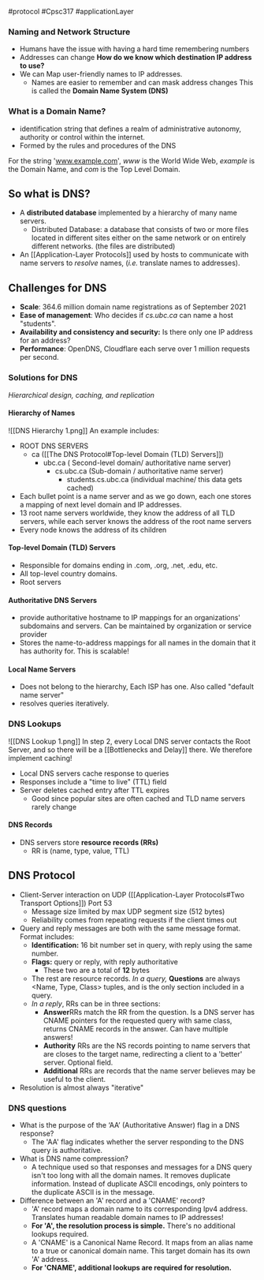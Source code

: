 #protocol #Cpsc317 #applicationLayer
### Naming and Network Structure
- Humans have the issue with having a hard time remembering numbers
- Addresses can change
**How do we know which destination IP address to use?**
- We can Map user-friendly names to IP addresses.
	-  Names are easier to remember and can mask address changes
This is called the **Domain Name System (DNS)**

### What is a Domain Name?
- identification string that defines a realm of administrative autonomy, authority or control within the internet.
- Formed by the rules and procedures of the DNS

For the string 'www.example.com', *www* is the World Wide Web, *example* is the Domain Name, and *com* is the Top Level Domain.

## So what is DNS?
- A **distributed database** implemented by a hierarchy of many name servers.
	- Distributed Database: a database that consists of two or more files located in different sites either on the same network or on entirely different networks. (the files are distributed)
- An [[Application-Layer Protocols]] used by hosts to communicate with name servers to *resolve* names, (*i.e.* translate names to addresses).

## Challenges for DNS
- **Scale**: 364.6 million domain name registrations as of September 2021
- **Ease of management**: Who decides if *cs.ubc.ca* can name a host "students".
- **Availability and consistency and security:** Is there only one IP address for an address?
- **Performance**: OpenDNS, Cloudflare each serve over 1 million requests per second.

### Solutions for DNS

*Hierarchical design, caching, and replication*

#### Hierarchy of Names
![[DNS Hierarchy 1.png]]
An example includes: 
- ROOT DNS SERVERS
	- ca ([[The DNS Protocol#Top-level Domain (TLD) Servers]])
		- ubc.ca ( Second-level domain/ authoritative name server)
			- cs.ubc.ca (Sub-domain / authoritative name server)
				- students.cs.ubc.ca (individual machine/ this data gets cached)
- Each bullet point is a name server and as we go down, each one stores a mapping of next level domain and IP addresses.
- 13 root name servers worldwide, they know the address of all TLD servers, while each server knows the address of the root name servers
- Every node knows the address of its children

#### Top-level Domain (TLD) Servers
- Responsible for domains ending in .com, .org, .net, .edu, etc.
- All top-level country domains.
- Root servers 
#### Authoritative DNS Servers
- provide authoritative hostname to IP mappings for an organizations' subdomains and servers. Can be maintained by organization or service provider
- Stores the name-to-address mappings for all names in the domain that it has authority for. This is scalable!

#### Local Name Servers
- Does not belong to the hierarchy, Each ISP has one. Also called "default name server"
- resolves queries iteratively.

### DNS Lookups
![[DNS Lookup 1.png]]
In step 2, every Local DNS server contacts the Root Server, and so there will be a [[Bottlenecks and Delay]] there. We therefore implement caching!
- Local DNS servers cache response to queries
- Responses include a "time to live" (TTL) field
- Server deletes cached entry after TTL expires
	- Good since popular sites are often cached and TLD name servers rarely change

#### DNS Records
- DNS servers store **resource records (RRs)**
	- RR is (name, type, value, TTL)
## DNS Protocol
- Client-Server interaction on UDP ([[Application-Layer Protocols#Two Transport Options]]) Port 53
	- Message size limited by max UDP segment size (512 bytes)
	- Reliability comes from repeating requests if the client times out
- Query and reply messages are both with the same message format. Format includes:
	- **Identification:** 16 bit number set in query, with reply using the same number.
	- **Flags:** query or reply, with reply authoritative
		- These two are a total of **12** bytes
	- The rest are resource records. *In a query,* **Questions** are always <Name, Type, Class> tuples, and is the only section included in a query.
	- *In a reply*,  RRs can be in three sections:
		- **Answer**RRs match the RR from the question. Is a DNS server has CNAME pointers for the requested query with same class, returns CNAME records in the answer. Can have multiple answers!
		- **Authority** RRs are the NS records pointing to name servers that are closes to the target name, redirecting a client to a 'better' server. Optional field.
		- **Additional** RRs are records that the name server believes may be useful to the client.
- Resolution is almost always "iterative"
### DNS questions
-  What is the purpose of the ‘AA’ (Authoritative Answer) flag in a DNS response?
	- The 'AA' flag indicates whether the server responding to the DNS query is authoritative.
- What is DNS name compression?
	- A technique used so that responses and messages for a DNS query isn't too long with all the domain names. It removes duplicate information. Instead of duplicate ASCII encodings, only pointers to the duplicate ASCII is in the message.
- Difference between an 'A' record and a 'CNAME' record?
	- 'A' record maps a domain name to its corresponding Ipv4 address. Translates human readable domain names to IP addresses!
	- **For 'A', the resolution process is simple.** There's no additional lookups required.
	- A 'CNAME' is a Canonical Name Record. It maps from an alias name to a true or canonical domain name. This target domain has its own 'A' address.
	- **For 'CNAME', additional lookups are required for resolution.**
